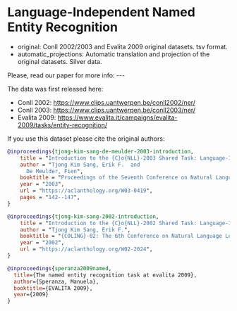 # Language-Independent Named Entity Recognition 

- original: Conll 2002/2003 and Evalita 2009 original datasets. tsv format.
- automatic_projections: Automatic translation and projection of the original datasets. Silver data.

Please, read our paper for more info: ---


The data was first released here: 
- Conll 2002: https://www.clips.uantwerpen.be/conll2002/ner/
- Conll 2003: https://www.clips.uantwerpen.be/conll2003/ner/
- Evalita 2009: https://www.evalita.it/campaigns/evalita-2009/tasks/entity-recognition/

If you use this dataset please cite the original authors:

```bibtex
@inproceedings{tjong-kim-sang-de-meulder-2003-introduction,
    title = "Introduction to the {C}o{NLL}-2003 Shared Task: Language-Independent Named Entity Recognition",
    author = "Tjong Kim Sang, Erik F.  and
      De Meulder, Fien",
    booktitle = "Proceedings of the Seventh Conference on Natural Language Learning at {HLT}-{NAACL} 2003",
    year = "2003",
    url = "https://aclanthology.org/W03-0419",
    pages = "142--147",
}

@inproceedings{tjong-kim-sang-2002-introduction,
    title = "Introduction to the {C}o{NLL}-2002 Shared Task: Language-Independent Named Entity Recognition",
    author = "Tjong Kim Sang, Erik F.",
    booktitle = "{COLING}-02: The 6th Conference on Natural Language Learning 2002 ({C}o{NLL}-2002)",
    year = "2002",
    url = "https://aclanthology.org/W02-2024",
}

@inproceedings{speranza2009named,
  title={The named entity recognition task at evalita 2009},
  author={Speranza, Manuela},
  booktitle={EVALITA 2009},
  year={2009}
}
```

